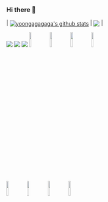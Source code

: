 ### Hi there 👋

<!--
**yoongagagaga/yoongagagaga** is a ✨ _special_ ✨ repository because its `README.md` (this file) appears on your GitHub profile.

Here are some ideas to get you started:

- 🔭 I’m currently working on ...
- 🌱 I’m currently learning ...
- 👯 I’m looking to collaborate on ...
- 🤔 I’m looking for help with ...
- 💬 Ask me about ...
- 📫 How to reach me: ...
- 😄 Pronouns: ...
- ⚡ Fun fact: ...
-->

| <a href="https://github.com/yoongagagaga/github-readme-stats"><img align="center" src="https://github-readme-stats.vercel.app/api?username=yoongagagaga&show_icons=true&include_all_commits=true&theme=buefy&hide_border=true" alt="yoongagagaga's github stats" /></a> | <a href="https://github.com/yoongagagaga/github-readme-stats"><img align="center" src="https://github-readme-stats.vercel.app/api/top-langs/?username=yoongagagaga&layout=compact&theme=buefy&hide_border=true" /></a> |



<img src="https://github-readme-stats.vercel.app/api?username=yoongagagaga&show_icons=true"/>

<img src="https://github-readme-streak-stats.herokuapp.com/?user=yoongagagaga"/>

<img src="https://github-readme-stats.vercel.app/api/top-langs?username=yoongagagaga&layout=compact"/>
<code><img width="10%" src="https://www.vectorlogo.zone/logos/python/python-ar21.svg"></code>
<code><img width="10%" src="https://www.vectorlogo.zone/logos/java/java-ar21.svg"></code>
<code><img width="10%" src="https://www.vectorlogo.zone/logos/w3_html5/w3_html5-ar21.svg"></code>
<code><img width="10%" src="https://www.vectorlogo.zone/logos/w3_css/w3_css-ar21.svg"></code>
<br />
<code><img width="10%" src="https://www.vectorlogo.zone/logos/reactjs/reactjs-ar21.svg"></code>
<code><img width="10%" src="https://www.vectorlogo.zone/logos/git-scm/git-scm-ar21.svg"></code>
<code><img width="10%" src="https://www.vectorlogo.zone/logos/github/github-ar21.svg"></code>
<code><img width="10%" src="https://www.vectorlogo.zone/logos/canva/canva-ar21.svg"></code>
